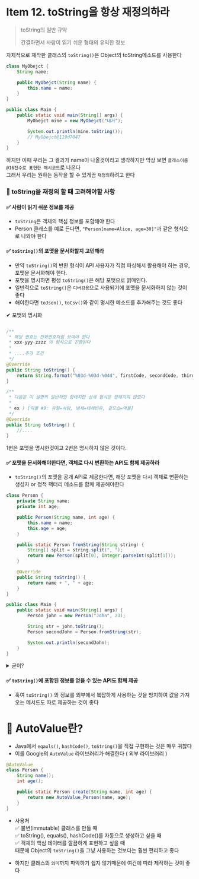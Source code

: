 # Item 12. toString을 항상 재정의하라

> toString의 일반 규약
> 
> 간결하면서 사람이 읽기 쉬운 형태의 유익한 정보

자체적으로 제작한 클래스의 `toString()`은 Object의 toString메소드를 사용한다
```java
class MyObejct {
    String name;

    public MyObejct(String name) {
        this.name = name;
    }
}

public class Main {
    public static void main(String[] args) {
        MyObejct mine = new MyObejct("내거");

        System.out.println(mine.toString());
        // MyObejct@119d7047
    }
}
```
하지만 이때 우리는 그 결과가 name이 나올것이라고 생각하지만 막상 보면 `클래스이름@16진수로 표현한 해시코드`로 나온다<br/>
그래서 우리는 원하는 동작을 할 수 있게끔 `재정의`하려고 한다

### 🚀 toString을 재정의 할 때 고려해야할 사항
#### ✅ 사람이 읽기 쉬운 정보를 제공
- `toString`은 객체의 핵심 정보를 포함해야 한다
- Person 클래스를 예로 든다면, `"Person[name=Alice, age=30]"`과 같은 형식으로 나와야 한다

#### ✅ `toString()`의 포맷을 문서화할지 고민해라
- 만약 `toString()`의 반환 형식이 API 사용자가 직접 파싱해서 활용해야 하는 경우, 포맷을 문서화해야 한다.
- 포맷을 명시하면 평생 `toString()`은 해당 포맷으로 얽매인다.
- 일반적으로 `toString()`은 `디버깅용`으로 사용되기에 포맷을 문서화하지 않는 것이 좋다
- 해야한다면 `toJson()`, `toCsv()`와 같이 명시한 메소드를 추가해주는 것도 좋다

✔ 포맷의 명시화
```java

/**
 * 해당 번호는 전화번호처럼 보여야 한다
 * xxx-yyy-zzzz 의 형식으로 진행된다
 * 
 * ....추가 조건
 */
@Override
public String toString() {
    return String.format("%03d-%03d-%04d", firstCode, secondCode, thirdCode);
}

/**
 * 다음은 이 설명의 일반적인 형태지만 상세 형식은 정해지지 않았다
 * 
 * ex ) [약물 #9: 유형=사람, 냄새=테레빈유, 겉모습=먹물]
 */
@Override
public String toString() {
    //....
}
```
1번은 포맷을 명시한것이고 2번은 명시하지 않은 것이다.

#### ✅ 포맷을 문서화해야한다면, 객체로 다시 변환하는 API도 함께 제공하라
- `toString()`의 포맷을 공개 API로 제공한다면, 해당 포맷을 다시 객체로 변환하는 생성자 or 정적 팩터리 메소드를 함께 제공해야한다
```java
class Person {
    private String name;
    private int age;

    public Person(String name, int age) {
        this.name = name;
        this.age = age;
    }

    public static Person fromString(String string) {
        String[] split = string.split(", ");
        return new Person(split[0], Integer.parseInt(split[1]));
    }

    @Override
    public String toString() {
        return name + ", " + age;
    }
}

public class Main {
    public static void main(String[] args) {
        Person john = new Person("John", 23);

        String str = john.toString();
        Person secondJohn = Person.fromString(str);

        System.out.println(secondJohn);
    }
}
```

<details>
    <summary>굳이?</summary>

`toString()`으로 본 결과를 통해 굳이 다시 객체를 만들어야 하는 경우가 무슨 경우일까

### ✅ 예제 1: CSV 또는 로그 데이터를 활용하는 경우
- `toString()`을 이용해서 CSV 형식의 문자열을 로그 파일에 저장했다
- 나중에 해당 데이터를 다시 객체로 복원하기 위해 `정적 팩토리 메소드 or 생성자`와 같은 API가 필요하다

### ✅ 예제 2: 네트워크 통신 또는 파일 저장
- 객체를 네트워크로 전송하거나 파일로 저장할때 간단한 문자열 형태로 변환한다
- 해당 값을 받는 곳에서 다시 객체화 할 필요가 있을 수 있다

> 하지만 역시 꼭 해야하는 것이 아니다. <br/>
> 대부분의 경우 `toString()`은 디버깅 용도로 많이 사용하기 때문에 필요없는 경우가 다반사이다.

</details>

#### ✅ `toString()`에 포함된 정보를 얻을 수 있는 API도 함께 제공
- 혹여 `toString()` 의 정보를 외부에서 복잡하게 사용하는 것을 방지하여 값을 가져오는 메서드도 따로 제공하는 것이 좋다

# 🚀 AutoValue란?
- Java에서 `eqauls()`, `hashCode()`, `toString()`을 직접 구현하는 것은 매우 귀찮다
- 이를 Google의 `AutoValue` 라이브러리가 해결한다 ( 외부 라이브러리 )
```java
@AutoValue
class Person { 
    String name();
    int age();

    public static Person create(String name, int age) {
        return new AutoValue_Person(name, age);
    }
}
```
- 사용처 <br/>
✅ 불변(immutable) 클래스를 만들 때<br/>
✅ toString(), equals(), hashCode()를 자동으로 생성하고 싶을 때<br/>
✅ 객체의 핵심 데이터를 깔끔하게 표현하고 싶을 때<br/>
때문에 Object의 `toString()`을 그냥 사용하는 것보다는 훨씬 편리하고 좋다

- 하지만 클래스의 `의미`까지 파악하기 쉽지 않기때문에 여건에 따라 제작하는 것이 좋다
